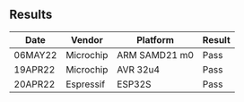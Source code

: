 ## Results

|   Date  | Vendor    | Platform      | Result |
| ------- | --------- | --------------| ------ |
| 06MAY22 | Microchip | ARM SAMD21 m0 | Pass   |
| 19APR22 | Microchip | AVR 32u4      | Pass   |
| 20APR22 | Espressif | ESP32S        | Pass   |
